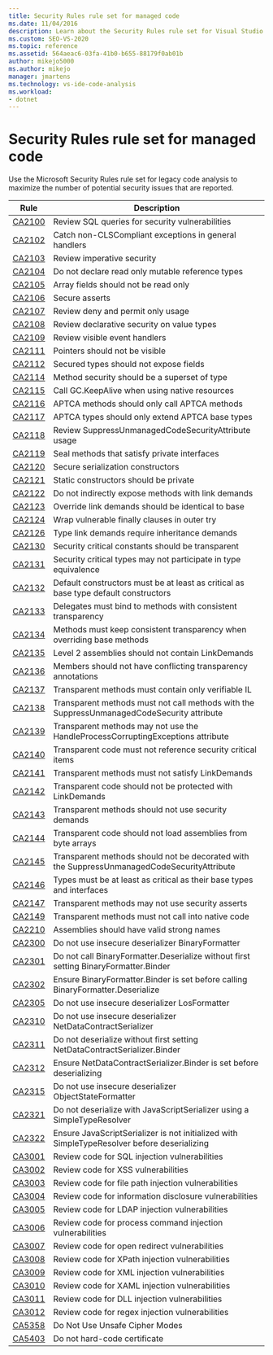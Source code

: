 ```yaml
---
title: Security Rules rule set for managed code
ms.date: 11/04/2016
description: Learn about the Security Rules rule set for Visual Studio legacy code analysis. See descriptions of rules that focus on potential security issues.
ms.custom: SEO-VS-2020
ms.topic: reference
ms.assetid: 564aeac6-03fa-41b0-b655-88179f0ab01b
author: mikejo5000
ms.author: mikejo
manager: jmartens
ms.technology: vs-ide-code-analysis
ms.workload:
- dotnet
---
```

# Security Rules rule set for managed code

Use the Microsoft Security Rules rule set for legacy code analysis to maximize the number of potential security issues that are reported.

|Rule|Description|
|----------|-----------------|
|[CA2100](/dotnet/fundamentals/code-analysis/quality-rules/ca2100)|Review SQL queries for security vulnerabilities|
|[CA2102](../code-quality/ca2102.md)|Catch non-CLSCompliant exceptions in general handlers|
|[CA2103](../code-quality/ca2103.md)|Review imperative security|
|[CA2104](../code-quality/ca2104.md)|Do not declare read only mutable reference types|
|[CA2105](../code-quality/ca2105.md)|Array fields should not be read only|
|[CA2106](../code-quality/ca2106.md)|Secure asserts|
|[CA2107](../code-quality/ca2107.md)|Review deny and permit only usage|
|[CA2108](../code-quality/ca2108.md)|Review declarative security on value types|
|[CA2109](/dotnet/fundamentals/code-analysis/quality-rules/ca2109)|Review visible event handlers|
|[CA2111](../code-quality/ca2111.md)|Pointers should not be visible|
|[CA2112](../code-quality/ca2112.md)|Secured types should not expose fields|
|[CA2114](../code-quality/ca2114.md)|Method security should be a superset of type|
|[CA2115](../code-quality/ca2115.md)|Call GC.KeepAlive when using native resources|
|[CA2116](../code-quality/ca2116.md)|APTCA methods should only call APTCA methods|
|[CA2117](../code-quality/ca2117.md)|APTCA types should only extend APTCA base types|
|[CA2118](../code-quality/ca2118.md)|Review SuppressUnmanagedCodeSecurityAttribute usage|
|[CA2119](/dotnet/fundamentals/code-analysis/quality-rules/ca2119)|Seal methods that satisfy private interfaces|
|[CA2120](../code-quality/ca2120.md)|Secure serialization constructors|
|[CA2121](../code-quality/ca2121.md)|Static constructors should be private|
|[CA2122](../code-quality/ca2122.md)|Do not indirectly expose methods with link demands|
|[CA2123](../code-quality/ca2123.md)|Override link demands should be identical to base|
|[CA2124](../code-quality/ca2124.md)|Wrap vulnerable finally clauses in outer try|
|[CA2126](../code-quality/ca2126.md)|Type link demands require inheritance demands|
|[CA2130](../code-quality/ca2130.md)|Security critical constants should be transparent|
|[CA2131](../code-quality/ca2131.md)|Security critical types may not participate in type equivalence|
|[CA2132](../code-quality/ca2132.md)|Default constructors must be at least as critical as base type default constructors|
|[CA2133](../code-quality/ca2133.md)|Delegates must bind to methods with consistent transparency|
|[CA2134](../code-quality/ca2134.md)|Methods must keep consistent transparency when overriding base methods|
|[CA2135](../code-quality/ca2135.md)|Level 2 assemblies should not contain LinkDemands|
|[CA2136](../code-quality/ca2136.md)|Members should not have conflicting transparency annotations|
|[CA2137](../code-quality/ca2137.md)|Transparent methods must contain only verifiable IL|
|[CA2138](../code-quality/ca2138.md)|Transparent methods must not call methods with the SuppressUnmanagedCodeSecurity attribute|
|[CA2139](../code-quality/ca2139.md)|Transparent methods may not use the HandleProcessCorruptingExceptions attribute|
|[CA2140](../code-quality/ca2140.md)|Transparent code must not reference security critical items|
|[CA2141](../code-quality/ca2141.md)|Transparent methods must not satisfy LinkDemands|
|[CA2142](../code-quality/ca2142.md)|Transparent code should not be protected with LinkDemands|
|[CA2143](../code-quality/ca2143.md)|Transparent methods should not use security demands|
|[CA2144](../code-quality/ca2144.md)|Transparent code should not load assemblies from byte arrays|
|[CA2145](../code-quality/ca2145.md)|Transparent methods should not be decorated with the SuppressUnmanagedCodeSecurityAttribute|
|[CA2146](../code-quality/ca2146.md)|Types must be at least as critical as their base types and interfaces|
|[CA2147](../code-quality/ca2147.md)|Transparent methods may not use security asserts|
|[CA2149](../code-quality/ca2149.md)|Transparent methods must not call into native code|
|[CA2210](../code-quality/ca2210.md)|Assemblies should have valid strong names|
|[CA2300](/dotnet/fundamentals/code-analysis/quality-rules/ca2300)|Do not use insecure deserializer BinaryFormatter|
|[CA2301](/dotnet/fundamentals/code-analysis/quality-rules/ca2301)|Do not call BinaryFormatter.Deserialize without first setting BinaryFormatter.Binder|
|[CA2302](/dotnet/fundamentals/code-analysis/quality-rules/ca2302)|Ensure BinaryFormatter.Binder is set before calling BinaryFormatter.Deserialize|
|[CA2305](/dotnet/fundamentals/code-analysis/quality-rules/ca2305)|Do not use insecure deserializer LosFormatter|
|[CA2310](/dotnet/fundamentals/code-analysis/quality-rules/ca2310)|Do not use insecure deserializer NetDataContractSerializer|
|[CA2311](/dotnet/fundamentals/code-analysis/quality-rules/ca2311)|Do not deserialize without first setting NetDataContractSerializer.Binder|
|[CA2312](/dotnet/fundamentals/code-analysis/quality-rules/ca2312)|Ensure NetDataContractSerializer.Binder is set before deserializing|
|[CA2315](/dotnet/fundamentals/code-analysis/quality-rules/ca2315)|Do not use insecure deserializer ObjectStateFormatter|
|[CA2321](/dotnet/fundamentals/code-analysis/quality-rules/ca2321)|Do not deserialize with JavaScriptSerializer using a SimpleTypeResolver|
|[CA2322](/dotnet/fundamentals/code-analysis/quality-rules/ca2322)|Ensure JavaScriptSerializer is not initialized with SimpleTypeResolver before deserializing|
|[CA3001](/dotnet/fundamentals/code-analysis/quality-rules/ca3001)|Review code for SQL injection vulnerabilities|
|[CA3002](/dotnet/fundamentals/code-analysis/quality-rules/ca3002)|Review code for XSS vulnerabilities|
|[CA3003](/dotnet/fundamentals/code-analysis/quality-rules/ca3003)|Review code for file path injection vulnerabilities|
|[CA3004](/dotnet/fundamentals/code-analysis/quality-rules/ca3004)|Review code for information disclosure vulnerabilities|
|[CA3005](/dotnet/fundamentals/code-analysis/quality-rules/ca3005)|Review code for LDAP injection vulnerabilities|
|[CA3006](/dotnet/fundamentals/code-analysis/quality-rules/ca3006)|Review code for process command injection vulnerabilities|
|[CA3007](/dotnet/fundamentals/code-analysis/quality-rules/ca3007)|Review code for open redirect vulnerabilities|
|[CA3008](/dotnet/fundamentals/code-analysis/quality-rules/ca3008)|Review code for XPath injection vulnerabilities|
|[CA3009](/dotnet/fundamentals/code-analysis/quality-rules/ca3009)|Review code for XML injection vulnerabilities|
|[CA3010](/dotnet/fundamentals/code-analysis/quality-rules/ca3010)|Review code for XAML injection vulnerabilities|
|[CA3011](/dotnet/fundamentals/code-analysis/quality-rules/ca3011)|Review code for DLL injection vulnerabilities|
|[CA3012](/dotnet/fundamentals/code-analysis/quality-rules/ca3012)|Review code for regex injection vulnerabilities|
|[CA5358](/dotnet/fundamentals/code-analysis/quality-rules/ca5358)|Do Not Use Unsafe Cipher Modes|
|[CA5403](/dotnet/fundamentals/code-analysis/quality-rules/ca5403)|Do not hard-code certificate|